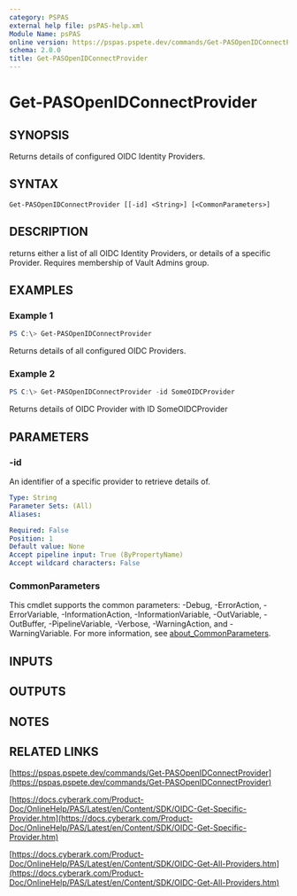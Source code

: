 ```yaml
---
category: PSPAS
external help file: psPAS-help.xml
Module Name: psPAS
online version: https://pspas.pspete.dev/commands/Get-PASOpenIDConnectProvider
schema: 2.0.0
title: Get-PASOpenIDConnectProvider
---
```


# Get-PASOpenIDConnectProvider

## SYNOPSIS
Returns details of configured OIDC Identity Providers.

## SYNTAX

```
Get-PASOpenIDConnectProvider [[-id] <String>] [<CommonParameters>]
```

## DESCRIPTION
returns either a list of all OIDC Identity Providers, or details of a specific Provider.
Requires membership of Vault Admins group.

## EXAMPLES

### Example 1
```powershell
PS C:\> Get-PASOpenIDConnectProvider
```

Returns details of all configured OIDC Providers.

### Example 2
```powershell
PS C:\> Get-PASOpenIDConnectProvider -id SomeOIDCProvider
```

Returns details of OIDC Provider with ID SomeOIDCProvider

## PARAMETERS

### -id
An identifier of a specific provider to retrieve details of.

```yaml
Type: String
Parameter Sets: (All)
Aliases:

Required: False
Position: 1
Default value: None
Accept pipeline input: True (ByPropertyName)
Accept wildcard characters: False
```

### CommonParameters
This cmdlet supports the common parameters: -Debug, -ErrorAction, -ErrorVariable, -InformationAction, -InformationVariable, -OutVariable, -OutBuffer, -PipelineVariable, -Verbose, -WarningAction, and -WarningVariable. For more information, see [about_CommonParameters](http://go.microsoft.com/fwlink/?LinkID=113216).

## INPUTS

## OUTPUTS

## NOTES

## RELATED LINKS

[https://pspas.pspete.dev/commands/Get-PASOpenIDConnectProvider](https://pspas.pspete.dev/commands/Get-PASOpenIDConnectProvider)

[https://docs.cyberark.com/Product-Doc/OnlineHelp/PAS/Latest/en/Content/SDK/OIDC-Get-Specific-Provider.htm](https://docs.cyberark.com/Product-Doc/OnlineHelp/PAS/Latest/en/Content/SDK/OIDC-Get-Specific-Provider.htm)

[https://docs.cyberark.com/Product-Doc/OnlineHelp/PAS/Latest/en/Content/SDK/OIDC-Get-All-Providers.htm](https://docs.cyberark.com/Product-Doc/OnlineHelp/PAS/Latest/en/Content/SDK/OIDC-Get-All-Providers.htm)

